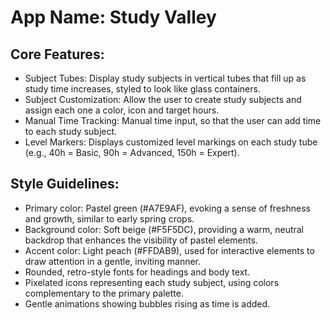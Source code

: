 # **App Name**: Study Valley

## Core Features:

- Subject Tubes: Display study subjects in vertical tubes that fill up as study time increases, styled to look like glass containers.
- Subject Customization: Allow the user to create study subjects and assign each one a color, icon and target hours.
- Manual Time Tracking: Manual time input, so that the user can add time to each study subject.
- Level Markers: Displays customized level markings on each study tube (e.g., 40h = Basic, 90h = Advanced, 150h = Expert).

## Style Guidelines:

- Primary color: Pastel green (#A7E9AF), evoking a sense of freshness and growth, similar to early spring crops.
- Background color: Soft beige (#F5F5DC), providing a warm, neutral backdrop that enhances the visibility of pastel elements.
- Accent color: Light peach (#FFDAB9), used for interactive elements to draw attention in a gentle, inviting manner.
- Rounded, retro-style fonts for headings and body text.
- Pixelated icons representing each study subject, using colors complementary to the primary palette.
- Gentle animations showing bubbles rising as time is added.